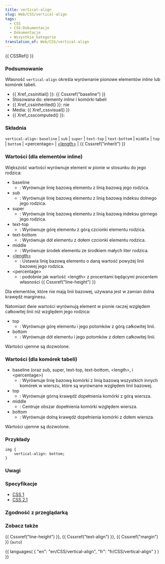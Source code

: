```yaml
---
title: vertical-align
slug: Web/CSS/vertical-align
tags:
  - CSS
  - CSS:Dokumentacje
  - Dokumentacje
  - Wszystkie_kategorie
translation_of: Web/CSS/vertical-align
---
```

{{ CSSRef() }}

### Podsumowanie

Własność `vertical-align` określa wyrównanie pionowe elementów _inline_ lub komórek tabeli.

- {{ Xref_cssinitial() }}: {{ Cssxref("baseline") }}
- Stosowana do: elementy _inline_ i komórki tabeli
- {{ Xref_cssinherited() }}: nie
- Media: {{ Xref_cssvisual() }}
- {{ Xref_csscomputed() }}:

### Składnia

`vertical-align:` `baseline` | `sub` | `super` | `text-top` | `text-bottom` | `middle` | `top` | `bottom` | \<percentage> | [\<length>](pl/CSS/length) | {{ Cssxref("inherit") }}

### Wartości (dla elementów inline)

Większość wartości wyrównuje element w pionie w stosunku do jego rodzica:

- baseline
  - : Wyrównuje linię bazową elementu z linią bazową jego rodzica.
- sub
  - : Wyrównuje linię bazową elementu z linią bazową indeksu dolnego jego rodzica.
- super
  - : Wyrównuje linię bazową elementu z linią bazową indeksu górnego jego rodzica.
- text-top
  - : Wyrównuje górę elementu z górą czcionki elementu rodzica.
- text-bottom
  - : Wyrównuje dół elementu z dołem czcionki elementu rodzica.
- middle
  - : Wyrównuje środek elementu ze środkiem małych liter rodzica.
- [\<length>](pl/CSS/length)
  - : Ustawia linię bazową elementu o daną wartość powyżej linii bazowej jego rodzica.
- \<percentage>
  - : podobnie jak wartość \<length> z procentami będącymi procentem własności {{ Cssxref("line-height") }}

Dla elementów, które nie mają linii bazowej, używana jest w zamian dolna krawędź marginesu.

Natomiast dwie wartości wyrównują element w pionie raczej względem całkowitej linii niż względem jego rodzica:

- top
  - : Wyrównuje górę elementu i jego potomków z górą całkowitej linii.
- bottom
  - : Wyrównuje dół elementu i jego potomków z dołem całkowitej linii.

Wartości ujemne są dozwolone.

### Wartości (dla komórek tabeli)

- baseline (oraz sub, super, text-top, text-bottom, \<length>, i \<percentage>)
  - : Wyrównuje linię bazową komórki z linią bazową wszystkich innych komórek w wierszu, które są wyrównane względem linii bazowej.
- top
  - : Wyrównuje górną krawędź dopełnienia komórki z górą wiersza.
- middle
  - : Centruje obszar dopełnienia komórki względem wiersza.
- bottom
  - : Wyrównuje dolną krawędź dopełnienia komórki z dołem wiersza.

Wartości ujemne są dozwolone.

### Przykłady

    img {
    	vertical-align: bottom;
    }

### Uwagi

### Specyfikacje

- [CSS 1](http://www.w3.org/TR/CSS1#vertical-align)
- [CSS 2.1](http://www.w3.org/TR/CSS21/visudet.html#propdef-vertical-align)

### Zgodność z przeglądarką

### Zobacz także

{{ Cssxref("line-height") }}, {{ Cssxref("text-align") }}, {{ Cssxref("margin") }} (`auto`)

{{ languages( { "en": "en/CSS/vertical-align", "fr": "fr/CSS/vertical-align" } ) }}

